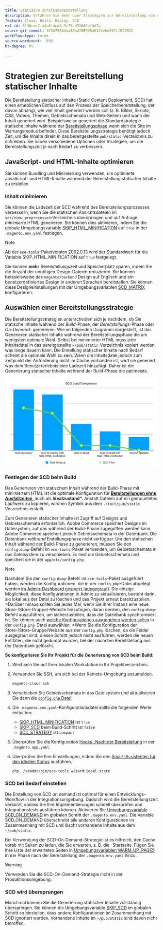```yaml
---
title: Statische Inhaltsbereitstellung
description: Erfahren Sie mehr über Strategien zur Bereitstellung von statischen Inhalten wie Bildern, Skripten und CSS in Adobe Commerce in Cloud-Infrastrukturprojekten.
feature: Cloud, Build, Deploy, SCD
exl-id: 8f30cae7-a3a0-4ce4-9c73-d52649ef4d7a
source-git-commit: 325b7584daa38ad788905a6124e6d037cf679332
workflow-type: tm+mt
source-wordcount: '836'
ht-degree: 0%

---
```


# Strategien zur Bereitstellung statischer Inhalte

Die Bereitstellung statischer Inhalte (Static Content Deployment, SCD) hat einen erheblichen Einfluss auf den Prozess der Speicherbereitstellung, der davon abhängt, wie viel Inhalt generiert werden soll (z. B. Bilder, Skripte, CSS, Videos, Themen, Gebietsschemata und Web-Seiten) und wann der Inhalt generiert wird. Beispielsweise generiert die Standardstrategie statische Inhalte während der [Bereitstellungsphase](process.md#deploy-phase-deploy-phase) wenn sich die Site im Wartungsmodus befindet. Diese Bereitstellungsstrategie benötigt jedoch Zeit, um die Inhalte direkt in das bereitgestellte `pub/static`-Verzeichnis zu schreiben. Sie haben verschiedene Optionen oder Strategien, um die Bereitstellungszeit je nach Bedarf zu verbessern.

## JavaScript- und HTML-Inhalte optimieren

Sie können Bundling und Minimierung verwenden, um optimierte JavaScript- und HTML-Inhalte während der Bereitstellung statischer Inhalte zu erstellen.

### Inhalt minimieren

Sie können die Ladezeit der SCD während des Bereitstellungsprozesses verbessern, wenn Sie die statischen Ansichtsdateien im `var/view_preprocessed`-Verzeichnis überspringen und auf Anfrage _minimierte_ HTML generieren. Sie können dies aktivieren, indem Sie die globale Umgebungsvariable [SKIP_HTML_MINIFICATION](../environment/variables-global.md#skiphtmlminification) auf `true` in der `.magento.env.yaml` festlegen.

>[!NOTE]
>
>Ab der `ece-tools`-Paketversion 2002.0.13 wird der Standardwert für die Variable SKIP_HTML_MINIFICATION auf `true` festgelegt.

Sie können **mehr** Bereitstellungszeit und Speicherplatz sparen, indem Sie die Anzahl der unnötigen Design-Dateien reduzieren. Sie können beispielsweise das `magento/backend` Design auf Englisch und ein benutzerdefiniertes Design in anderen Sprachen bereitstellen. Sie können diese Designeinstellungen mit der Umgebungsvariablen [SCD_MATRIX](../environment/variables-deploy.md#scdmatrix) konfigurieren.

## Auswählen einer Bereitstellungsstrategie

Die Bereitstellungsstrategien unterscheiden sich je nachdem, ob Sie statische Inhalte während der _Build_-Phase, der _Bereitstellungs_-Phase oder _On-Demand-_ generieren. Wie im folgenden Diagramm dargestellt, ist das Generieren statischer Inhalte während der Bereitstellungsphase die am wenigsten optimale Wahl. Selbst bei minimierter HTML muss jede Inhaltsdatei in das bereitgestellte `~/pub/static`-Verzeichnis kopiert werden, was lange dauern kann. Die Erstellung statischer Inhalte nach Bedarf scheint die optimale Wahl zu sein. Wenn die Inhaltsdatei jedoch zum Zeitpunkt der Anforderung nicht im Cache vorhanden ist, wird sie generiert, was dem Benutzererlebnis eine Ladezeit hinzufügt. Daher ist die Generierung statischer Inhalte während der Build-Phase die optimalste.

![SCD-Lastvergleich](../../assets/scd-load-times.png)

### Festlegen der SCD beim Build

Das Generieren von statischem Inhalt während der Build-Phase mit minimiertem HTML ist die optimale Konfiguration für [**Bereitstellungen ohne Ausfallzeiten**, ](reduce-downtime.md) auch als **Idealzustand“**. Anstatt Dateien auf ein gemountetes Laufwerk zu kopieren, wird ein Symlink aus dem `./init/pub/static` Verzeichnis erstellt.

Zum Generieren statischer Inhalte ist Zugriff auf Designs und Gebietsschemata erforderlich. Adobe Commerce speichert Designs im Dateisystem, auf das während der Build-Phase zugegriffen werden kann. Adobe Commerce speichert jedoch Gebietsschemata in der Datenbank. Die Datenbank _während_ Erstellungsphase nicht verfügbar. Um den statischen Inhalt während der Build-Phase zu generieren, müssen Sie den `config:dump`-Befehl im `ece-tools`-Paket verwenden, um Gebietsschemata in das Dateisystem zu verschieben. Es liest die Gebietsschemata und speichert sie in der `app/etc/config.php`.

>[!NOTE]
>Nachdem Sie den `config:dump`-Befehl im `ece-tools`-Paket ausgeführt haben, werden die Konfigurationen, die in der `config.php`-Datei abgelegt werden [im Admin-Dashboard gesperrt (ausgegraut)](https://experienceleague.adobe.com/en/docs/commerce-knowledge-base/kb/troubleshooting/miscellaneous/locked-fields-in-magento-admin). Die einzige Möglichkeit, diese Konfigurationen in Admin zu aktualisieren, besteht darin, sie lokal aus der Datei zu löschen und das Projekt erneut bereitzustellen.
>&#x200B;>Darüber hinaus sollten Sie jedes Mal, wenn Sie Ihrer Instanz eine neue Store-/Store-Gruppe/-Website hinzufügen, daran denken, den `config:dump`-Befehl auszuführen, um sicherzustellen, dass die Datenbank synchronisiert ist. Sie können auch [welche Konfigurationen ausgegeben werden sollen](https://experienceleague.adobe.com/en/docs/commerce-operations/configuration-guide/cli/configuration-management/export-configuration?lang=en) in der `config.php`-Datei auswählen.
>&#x200B;>Wenn Sie die Konfiguration der Store-/Store-Gruppe/Website aus der `config.php` löschen, da die Felder ausgegraut sind, diesen Schritt jedoch nicht ausführen, werden die neuen Entitäten, die nicht gedumpt wurden, bei der nächsten Bereitstellung aus der Datenbank gelöscht.

**So konfigurieren Sie Ihr Projekt für die Generierung von SCD beim Build**:

1. Wechseln Sie auf Ihrer lokalen Workstation in Ihr Projektverzeichnis.
1. Verwenden Sie SSH, um sich bei der Remote-Umgebung anzumelden.

   ```bash
   magento-cloud ssh
   ```

1. Verschieben Sie Gebietsschemata in das Dateisystem und aktualisieren Sie dann die [`config.php` Datei](../development/commerce-version.md#create-a-configphp-file).

1. Die `.magento.env.yaml`-Konfigurationsdatei sollte die folgenden Werte enthalten:

   - [SKIP_HTML_MINIFICATION](../environment/variables-global.md#skip_html_minification) ist `true`
   - [SKIP_SCD](../environment/variables-build.md#skip_scd) beim Build-Schritt ist `false`
   - [SCD_STRATEGY](../environment/variables-build.md#scd_strategy) ist `compact`

1. Überprüfen Sie die Konfiguration [ Hooks „Nach der Bereitstellung](../application/hooks-property.md) in der `.magento.app.yaml`.

1. Überprüfen Sie Ihre Einstellungen, indem Sie den [Smart-Assistenten für den idealen Status](smart-wizards.md) ausführen.

   ```bash
   php ./vendor/bin/ece-tools wizard:ideal-state
   ```

### SCD bei Bedarf einstellen

Die Erstellung von SCD on demand ist optimal für einen Entwicklungs-Workflow in der Integrationsumgebung. Dadurch wird die Bereitstellungszeit verkürzt, sodass Sie Ihre Implementierungen schnell überprüfen und Integrationstests ausführen können. Aktivieren Sie [ Umgebungsvariable SCD_ON_DEMAND](../environment/variables-global.md#scdondemand) im globalen Schritt der `.magento.env.yaml`. Die Variable SCD_ON_DEMAND überschreibt alle anderen Konfigurationen im Zusammenhang mit SCD und löscht vorhandene Inhalte aus dem `~/pub/static`.

Bei Verwendung der SCD-On-Demand-Strategie ist es hilfreich, den Cache vorab mit Seiten zu laden, die Sie erwarten, z. B. die -Startseite. Fügen Sie Ihre Liste der erwarteten Seiten in [ Umgebungsvariablen WARM_UP_PAGES](../environment/variables-post-deploy.md#warmuppages) in der Phase nach der Bereitstellung der `.magento.env.yaml` hinzu.

>[!WARNING]
>
>Verwenden Sie die SCD-On-Demand-Strategie nicht in der Produktionsumgebung.

### SCD wird übersprungen

Manchmal können Sie die Generierung statischer Inhalte vollständig überspringen. Sie können die Umgebungsvariable [SKIP_SCD](../environment/variables-build.md#skipscd) im globalen Schritt so einstellen, dass andere Konfigurationen im Zusammenhang mit SCD ignoriert werden. Vorhandene Inhalte im `~/pub/static` sind davon nicht betroffen.
